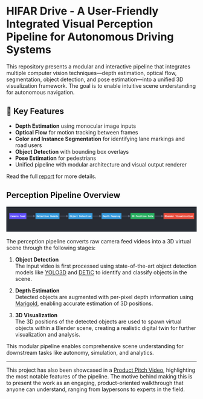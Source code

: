 # HIFAR Drive - A User-Friendly Integrated Visual Perception Pipeline for Autonomous Driving Systems

This repository presents a modular and interactive pipeline that integrates multiple computer vision techniques—depth estimation, optical flow, segmentation, object detection, and pose estimation—into a unified 3D visualization framework. The goal is to enable intuitive scene understanding for autonomous navigation.


## 📌 Key Features

-  **Depth Estimation** using monocular image inputs
-  **Optical Flow** for motion tracking between frames
-  **Color and Instance Segmentation** for identifying lane markings and road users
-  **Object Detection** with bounding box overlays
-  **Pose Estimation** for pedestrians
-  Unified pipeline with modular architecture and visual output renderer


Read the full [report](./Report.pdf) for more details. 

## Perception Pipeline Overview

![Perception Pipeline](PerceptionPipeline.png) 

The perception pipeline converts raw camera feed videos into a 3D virtual scene through the following stages:

1. **Object Detection**  
   The input video is first processed using state-of-the-art object detection models like [YOLO3D](https://github.com/ruhyadi/YOLO3D) and [DETiC](https://github.com/facebookresearch/Detic) to identify and classify objects in the scene.

2. **Depth Estimation**  
   Detected objects are augmented with per-pixel depth information using [Marigold](https://github.com/prs-eth/Marigold), enabling accurate estimation of 3D positions.

3. **3D Visualization**  
   The 3D positions of the detected objects are used to spawn virtual objects within a Blender scene, creating a realistic digital twin for further visualization and analysis.

This modular pipeline enables comprehensive scene understanding for downstream tasks like autonomy, simulation, and analytics.


---

This project has also been showcased in a [Product Pitch Video](https://www.youtube.com/watch?v=IlkewlcQNXE), highlighting the most notable features of the pipeline. The motive behind making this is to present the work as an engaging, product-oriented walkthrough that anyone can understand, ranging from laypersons to experts in the field. 



